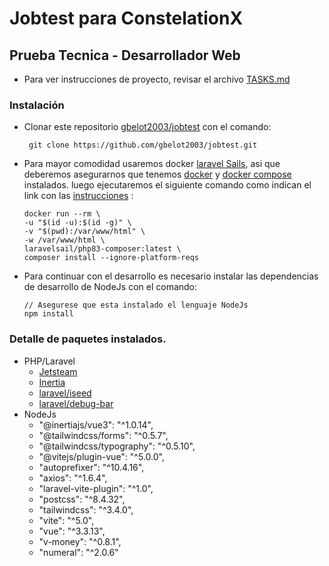 
# Jobtest para ConstelationX
## Prueba Tecnica - Desarrollador Web

* Para ver instrucciones de proyecto, revisar el archivo [TASKS.md](https://github.com/gbelot2003/jobtest/blob/main/TASKS.md)

### Instalación

- Clonar este repositorio [gbelot2003/jobtest](https://github.com/gbelot2003) con el comando:
    
    ```
     git clone https://github.com/gbelot2003/jobtest.git
    ```
- Para mayor comodidad usaremos docker [laravel Sails](https://laravel.com/docs/11.x/sail), asi que deberemos asegurarnos que tenemos [docker](https://www.docker.com) y [docker compose](https://docs.docker.com/compose/install/) instalados. luego ejecutaremos el siguiente comando como indican el link con las [instrucciones](https://laravel.com/docs/11.x/sail#installing-composer-dependencies-for-existing-projects) :
    ```
    docker run --rm \
    -u "$(id -u):$(id -g)" \
    -v "$(pwd):/var/www/html" \
    -w /var/www/html \
    laravelsail/php83-composer:latest \
    composer install --ignore-platform-reqs
    ```
- Para continuar con el desarrollo es necesario instalar las dependencias de desarrollo de NodeJs con el comando:
    ```
    // Asegurese que esta instalado el lenguaje NodeJs
    npm install
    ```
### Detalle de paquetes instalados.
- PHP/Laravel
    - [Jetsteam](https://jetstream.laravel.com/introduction.html)
    - [Inertia](https://jetstream.laravel.com/stacks/inertia.html)
    - [laravel/iseed](https://github.com/orangehill/iseed)
    - [laravel/debug-bar](https://github.com/barryvdh/laravel-debugbar)
- NodeJs
    - "@inertiajs/vue3": "^1.0.14",
    - "@tailwindcss/forms": "^0.5.7",
    - "@tailwindcss/typography": "^0.5.10",
    - "@vitejs/plugin-vue": "^5.0.0",
    - "autoprefixer": "^10.4.16",
    - "axios": "^1.6.4",
    - "laravel-vite-plugin": "^1.0",
    - "postcss": "^8.4.32",
    - "tailwindcss": "^3.4.0",
    - "vite": "^5.0",
    - "vue": "^3.3.13",
    -  "v-money": "^0.8.1",
    -  "numeral": "^2.0.6"
